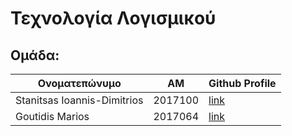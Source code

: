 # Τεχνολογία Λογισμικού
## Ομάδα:
<div>
  
| Ονοματεπώνυμο | ΑΜ | Github Profile |
| --- | --- | --- |
| Stanitsas Ioannis-Dimitrios | 2017100 | [link](https://github.com/GiannisStan) |
| Goutidis Marios | 2017064 | [link](https://github.com/margout) |


</div>

